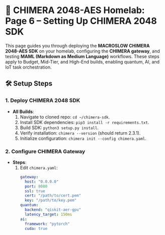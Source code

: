 # 🐉 CHIMERA 2048-AES Homelab: Page 6 – Setting Up CHIMERA 2048 SDK

This page guides you through deploying the **MACROSLOW CHIMERA 2048-AES SDK** on your homelab, configuring the **CHIMERA gateway**, and testing **MAML (Markdown as Medium Language)** workflows. These steps apply to Budget, Mid-Tier, and High-End builds, enabling quantum, AI, and IoT task orchestration.

## 🛠️ Setup Steps

### 1. Deploy CHIMERA 2048 SDK
- **All Builds**:
  1. Navigate to cloned repo: `cd ~/chimera-sdk`.
  2. Install SDK dependencies: `pip3 install -r requirements.txt`.
  3. Build SDK: `python3 setup.py install`.
  4. Verify installation: `chimera --version` (should return 2.3.1).
  5. Initialize configuration: `chimera init --config chimera.yaml`.

### 2. Configure CHIMERA Gateway
- **Steps**:
  1. Edit `chimera.yaml`:
     ```yaml
     gateway:
       host: "0.0.0.0"
       port: 8080
       ssl: true
       cert: "/path/to/cert.pem"
       key: "/path/to/key.pem"
     quantum:
       backend: "qiskit-aer-gpu"
       latency_target: 150ms
     ai:
       framework: "pytorch"
       cuda: true
